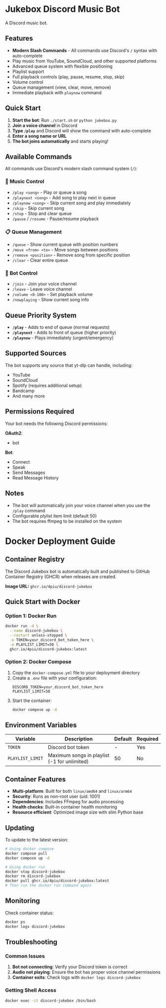 # Jukebox Discord Music Bot

A Discord music bot.

## Features

- **Modern Slash Commands** - All commands use Discord's `/` syntax with auto-complete
- Play music from YouTube, SoundCloud, and other supported platforms
- Advanced queue system with flexible positioning
- Playlist support
- Full playback controls (play, pause, resume, stop, skip)
- Volume control
- Queue management (view, clear, move, remove)
- Immediate playback with `playnow` command

## Quick Start

1. **Start the bot**: Run `./start.sh` or `python jukebox.py`
2. **Join a voice channel** in Discord
3. **Type `/play`** and Discord will show the command with auto-complete
4. **Enter a song name or URL** 
5. **The bot joins automatically** and starts playing!

## Available Commands

All commands use Discord's modern slash command system (`/`):

### 🎵 **Music Control**
- `/play <song>` - Play or queue a song
- `/playnext <song>` - Add song to play next in queue
- `/playnow <song>` - Skip current song and play immediately
- `/skip` - Skip current song
- `/stop` - Stop and clear queue
- `/pause` / `/resume` - Pause/resume playback

### 📋 **Queue Management**
- `/queue` - Show current queue with position numbers
- `/move <from> <to>` - Move songs between positions
- `/remove <position>` - Remove song from specific position
- `/clear` - Clear entire queue

### 🔧 **Bot Control**
- `/join` - Join your voice channel
- `/leave` - Leave voice channel
- `/volume <0-100>` - Set playback volume
- `/nowplaying` - Show current song info

## Queue Priority System

- **`/play`** - Adds to end of queue (normal requests)
- **`/playnext`** - Adds to front of queue (higher priority)
- **`/playnow`** - Plays immediately (urgent/emergency)

## Supported Sources

The bot supports any source that yt-dlp can handle, including:
- YouTube
- SoundCloud
- Spotify (requires additional setup)
- Bandcamp
- And many more

## Permissions Required

Your bot needs the following Discord permissions:

__OAuth2__:
- bot

__Bot__:
- Connect
- Speak
- Send Messages
- Read Message History

## Notes

- The bot will automatically join your voice channel when you use the `/play` command
- Configurable plylist item limit (default 50)
- The bot requires ffmpeg to be installed on the system

# Docker Deployment Guide

## Container Registry

The Discord Jukebox bot is automatically built and published to GitHub Container Registry (GHCR) when releases are created.

**Image URL:** `ghcr.io/4piu/discord-jukebox`

## Quick Start with Docker

### Option 1: Docker Run
```bash
docker run -d \
  --name discord-jukebox \
  --restart unless-stopped \
  -e TOKEN=your_discord_bot_token_here \
  -e PLAYLIST_LIMIT=50 \
  ghcr.io/4piu/discord-jukebox:latest
```

### Option 2: Docker Compose
1. Copy the `docker-compose.yml` file to your deployment directory
2. Create a `.env` file with your configuration:
   ```env
   DISCORD_TOKEN=your_discord_bot_token_here
   PLAYLIST_LIMIT=50
   ```
3. Start the container:
   ```bash
   docker compose up -d
   ```

## Environment Variables

| Variable | Description | Default | Required |
|----------|-------------|---------|----------|
| `TOKEN` | Discord bot token | - | Yes |
| `PLAYLIST_LIMIT` | Maximum songs in playlist (-1 for unlimited) | 50 | No |

## Container Features

- **Multi-platform**: Built for both `linux/amd64` and `linux/arm64`
- **Security**: Runs as non-root user (uid: 1001)
- **Dependencies**: Includes FFmpeg for audio processing
- **Health checks**: Built-in container health monitoring
- **Resource efficient**: Optimized image size with slim Python base

## Updating

To update to the latest version:

```bash
# Using docker compose
docker compose pull
docker compose up -d

# Using docker run
docker stop discord-jukebox
docker rm discord-jukebox
docker pull ghcr.io/4piu/discord-jukebox:latest
# Then run the docker run command again
```

## Monitoring

Check container status:
```bash
docker ps
docker logs discord-jukebox
```

## Troubleshooting

### Common Issues

1. **Bot not connecting**: Verify your Discord token is correct
2. **Audio not playing**: Ensure the bot has proper voice channel permissions
3. **Container exits**: Check logs with `docker logs discord-jukebox`

### Getting Shell Access
```bash
docker exec -it discord-jukebox /bin/bash
```

